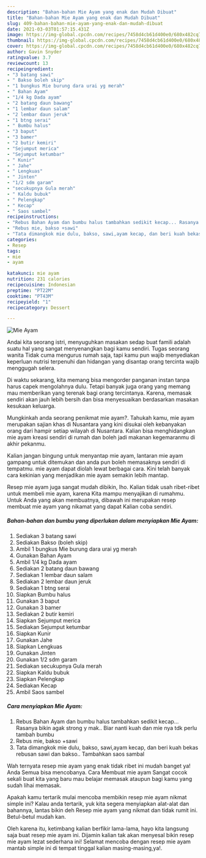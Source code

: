 ```yaml
---
description: "Bahan-bahan Mie Ayam yang enak dan Mudah Dibuat"
title: "Bahan-bahan Mie Ayam yang enak dan Mudah Dibuat"
slug: 409-bahan-bahan-mie-ayam-yang-enak-dan-mudah-dibuat
date: 2021-03-03T01:57:15.431Z
image: https://img-global.cpcdn.com/recipes/7458d4cb61d400e0/680x482cq70/mie-ayam-foto-resep-utama.jpg
thumbnail: https://img-global.cpcdn.com/recipes/7458d4cb61d400e0/680x482cq70/mie-ayam-foto-resep-utama.jpg
cover: https://img-global.cpcdn.com/recipes/7458d4cb61d400e0/680x482cq70/mie-ayam-foto-resep-utama.jpg
author: Gavin Snyder
ratingvalue: 3.7
reviewcount: 13
recipeingredient:
- "3 batang sawi"
- " Bakso boleh skip"
- "1 bungkus Mie burung dara urai yg merah"
- " Bahan Ayam"
- "1/4 kg Dada ayam"
- "2 batang daun bawang"
- "1 lembar daun salam"
- "2 lembar daun jeruk"
- "1 btng serai"
- " Bumbu halus"
- "3 baput"
- "3 bamer"
- "2 butir kemiri"
- "Sejumput merica"
- "Sejumput ketumbar"
- " Kunir"
- " Jahe"
- " Lengkuas"
- " Jinten"
- "1/2 sdm garam"
- "secukupnya Gula merah"
- " Kaldu bubuk"
- " Pelengkap"
- " Kecap"
- " Saos sambel"
recipeinstructions:
- "Rebus Bahan Ayam dan bumbu halus tambahkan sedikit kecap... Rasanya bikin agak strong y mak.. Biar nanti kuah dan mie nya tdk perlu tambah bumbu"
- "Rebus mie, bakso +sawi"
- "Tata dimangkok mie dulu, bakso, sawi,ayam kecap, dan beri kuah bekas rebusan sawi dan bakso.. Tambahkan saos sambal"
categories:
- Resep
tags:
- mie
- ayam

katakunci: mie ayam 
nutrition: 231 calories
recipecuisine: Indonesian
preptime: "PT22M"
cooktime: "PT43M"
recipeyield: "1"
recipecategory: Dessert

---
```



![Mie Ayam](https://img-global.cpcdn.com/recipes/7458d4cb61d400e0/680x482cq70/mie-ayam-foto-resep-utama.jpg)

Andai kita seorang istri, menyuguhkan masakan sedap buat famili adalah suatu hal yang sangat menyenangkan bagi kamu sendiri. Tugas seorang  wanita Tidak cuma mengurus rumah saja, tapi kamu pun wajib menyediakan keperluan nutrisi terpenuhi dan hidangan yang disantap orang tercinta wajib menggugah selera.

Di waktu  sekarang, kita memang bisa mengorder panganan instan tanpa harus capek mengolahnya dulu. Tetapi banyak juga orang yang memang mau memberikan yang terenak bagi orang tercintanya. Karena, memasak sendiri akan jauh lebih bersih dan bisa menyesuaikan berdasarkan masakan kesukaan keluarga. 



Mungkinkah anda seorang penikmat mie ayam?. Tahukah kamu, mie ayam merupakan sajian khas di Nusantara yang kini disukai oleh kebanyakan orang dari hampir setiap wilayah di Nusantara. Kalian bisa menghidangkan mie ayam kreasi sendiri di rumah dan boleh jadi makanan kegemaranmu di akhir pekanmu.

Kalian jangan bingung untuk menyantap mie ayam, lantaran mie ayam gampang untuk ditemukan dan anda pun boleh memasaknya sendiri di tempatmu. mie ayam dapat diolah lewat berbagai cara. Kini telah banyak cara kekinian yang menjadikan mie ayam semakin lebih mantap.

Resep mie ayam juga sangat mudah dibikin, lho. Kalian tidak usah ribet-ribet untuk membeli mie ayam, karena Kita mampu menyajikan di rumahmu. Untuk Anda yang akan membuatnya, dibawah ini merupakan resep membuat mie ayam yang nikamat yang dapat Kalian coba sendiri.

<!--inarticleads1-->

##### Bahan-bahan dan bumbu yang diperlukan dalam menyiapkan Mie Ayam:

1. Sediakan 3 batang sawi
1. Sediakan  Bakso (boleh skip)
1. Ambil 1 bungkus Mie burung dara urai yg merah
1. Gunakan  Bahan Ayam
1. Ambil 1/4 kg Dada ayam
1. Sediakan 2 batang daun bawang
1. Sediakan 1 lembar daun salam
1. Sediakan 2 lembar daun jeruk
1. Sediakan 1 btng serai
1. Siapkan  Bumbu halus
1. Gunakan 3 baput
1. Gunakan 3 bamer
1. Sediakan 2 butir kemiri
1. Siapkan Sejumput merica
1. Sediakan Sejumput ketumbar
1. Siapkan  Kunir
1. Gunakan  Jahe
1. Siapkan  Lengkuas
1. Gunakan  Jinten
1. Gunakan 1/2 sdm garam
1. Sediakan secukupnya Gula merah
1. Siapkan  Kaldu bubuk
1. Siapkan  Pelengkap
1. Sediakan  Kecap
1. Ambil  Saos sambel




<!--inarticleads2-->

##### Cara menyiapkan Mie Ayam:

1. Rebus Bahan Ayam dan bumbu halus tambahkan sedikit kecap... Rasanya bikin agak strong y mak.. Biar nanti kuah dan mie nya tdk perlu tambah bumbu
1. Rebus mie, bakso +sawi
1. Tata dimangkok mie dulu, bakso, sawi,ayam kecap, dan beri kuah bekas rebusan sawi dan bakso.. Tambahkan saos sambal




Wah ternyata resep mie ayam yang enak tidak ribet ini mudah banget ya! Anda Semua bisa mencobanya. Cara Membuat mie ayam Sangat cocok sekali buat kita yang baru mau belajar memasak ataupun bagi kamu yang sudah lihai memasak.

Apakah kamu tertarik mulai mencoba membikin resep mie ayam nikmat simple ini? Kalau anda tertarik, yuk kita segera menyiapkan alat-alat dan bahannya, lantas bikin deh Resep mie ayam yang nikmat dan tidak rumit ini. Betul-betul mudah kan. 

Oleh karena itu, ketimbang kalian berfikir lama-lama, hayo kita langsung saja buat resep mie ayam ini. Dijamin kalian tak akan menyesal bikin resep mie ayam lezat sederhana ini! Selamat mencoba dengan resep mie ayam mantab simple ini di tempat tinggal kalian masing-masing,ya!.

